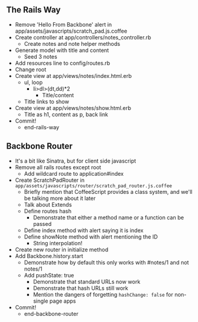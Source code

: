 The Rails Way
--

- Remove 'Hello From Backbone' alert in
  app/assets/javascripts/scratch\_pad.js.coffee
- Create controller at app/controllers/notes\_controller.rb
  - Create notes and note helper methods
- Generate model with title and content
  - Seed 3 notes
- Add resources line to config/routes.rb
- Change root
- Create view at app/views/notes/index.html.erb
  - ul, loop
    - li>dl>(dt,dd)\*2
      - Title/content
  - Title links to show
- Create view at app/views/notes/show.html.erb
  - Title as h1, content as p, back link
- Commit!
  - end-rails-way

Backbone Router
--

- It's a bit like Sinatra, but for client side javascript
- Remove all rails routes except root
  - Add wildcard route to application#index
- Create ScratchPadRouter in
  `app/assets/javascripts/router/scratch_pad_router.js.coffee`
  - Briefly mention that CoffeeScript provides a class system, and we'll be
    talking more about it later
  - Talk about Extends
  - Define routes hash
    - Demonstrate that either a method name or a function can be passed
  - Define index method with alert saying it is index
  - Define showNote method with alert mentioning the ID
    - String interpolation!
- Create new router in initialize method
- Add Backbone.history.start
  - Demonstrate how by default this only works with #notes/1 and not notes/1
  - Add pushState: true
    - Demonstrate that standard URLs now work
    - Demonstrate that hash URLs still work
    - Mention the dangers of forgetting `hashChange: false` for non-single page
      apps
- Commit!
  - end-backbone-router
